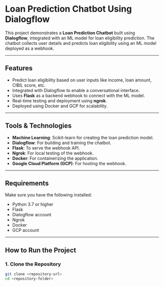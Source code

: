 # Loan Prediction Chatbot Using Dialogflow  

This project demonstrates a **Loan Prediction Chatbot** built using **Dialogflow**, integrated with an ML model for loan eligibility prediction. The chatbot collects user details and predicts loan eligibility using an ML model deployed as a webhook.  

---

## Features  
- Predict loan eligibility based on user inputs like income, loan amount, CIBIL score, etc.  
- Integrated with Dialogflow to enable a conversational interface.  
- Uses **Flask** as a backend webhook to connect with the ML model.  
- Real-time testing and deployment using **ngrok**.  
- Deployed using Docker and GCP for scalability.  

---

## Tools & Technologies  
- **Machine Learning**: Scikit-learn for creating the loan prediction model.  
- **Dialogflow**: For building and training the chatbot.  
- **Flask**: To serve the webhook API.  
- **Ngrok**: For local testing of the webhook.  
- **Docker**: For containerizing the application.  
- **Google Cloud Platform (GCP)**: For hosting the webhook.  

---

## Requirements  
Make sure you have the following installed:  
- Python 3.7 or higher  
- Flask  
- Dialogflow account  
- Ngrok  
- Docker  
- GCP account  

---

## How to Run the Project  

### 1. Clone the Repository  
```bash  
git clone <repository-url>  
cd <repository-folder>  
